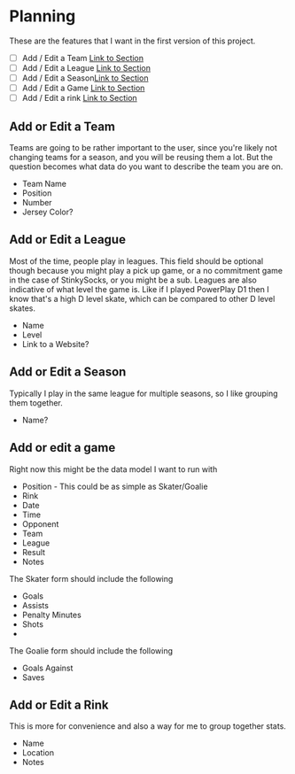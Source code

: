 # Planning
These are the features that I want in the first version of this project.

 - [ ] Add / Edit a Team [Link to Section](#add-or-edit-a-team)
 - [ ] Add / Edit a League [Link to Section](#add-or-edit-a-league)
 - [ ] Add / Edit a Season[Link to Section](#add-or-edit-a-season)
 - [ ] Add / Edit a Game [Link to Section](#add-or-edit-a-game)
 - [ ] Add / Edit a rink [Link to Section](#add-or-edit-a-rink)
 
## Add or Edit a Team
Teams are going to be rather important to the user, since you're likely not changing teams for a season, and you will be reusing them a lot. But the question becomes what data do you want to describe the team you are on.
 - Team Name
 - Position
 - Number
 - Jersey Color?

## Add or Edit a League
Most of the time, people play in leagues. This field should be optional though because you might play a pick up game, or a no commitment game in the case of StinkySocks, or you might be a sub. Leagues are also indicative of what level the game is. Like if I played PowerPlay D1 then I know that's a high D level skate, which can be compared to other D level skates.
- Name
- Level
- Link to a Website?

## Add or Edit a Season
Typically I play in the same league for multiple seasons, so I like grouping them together.
- Name?

## Add or edit a game
Right now this might be the data model I want to run with
- Position - This could be as simple as Skater/Goalie
- Rink
- Date
- Time
- Opponent
- Team
- League
- Result
- Notes

The Skater form should include the following
- Goals
- Assists
- Penalty Minutes
- Shots
- 
The Goalie form should include the following
- Goals Against
- Saves


## Add or Edit a Rink
This is more for convenience and also a way for me to group together stats.
- Name
- Location
- Notes

